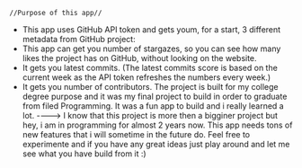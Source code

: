     //Purpose of this app//
- This app uses GitHub API token and gets youm, for a start, 3 different metadata from GitHub project:
- This app can get you number of stargazes, so you can see how many likes the project has on GitHub, without looking on the website.
- It gets you latest commits. (The latest commits score is based on the current week as the API token refreshes the numbers every week.)
- It gets you number of contributors.
The project is built for my college degree purpose and it was my final project to build in order to graduate from filed Programming. It was a fun app to build and i really learned a lot.
----> I know that this project is more then a bigginer project but hey, i am in programming for almost 2 years now. This app needs tons of new features that i will sometime in the future do.
Feel free to experimente and if you have any great ideas just play around and let me see what you have build from it :)
